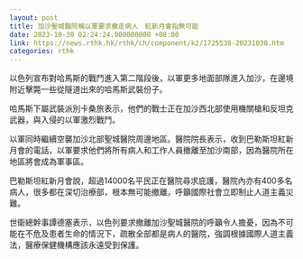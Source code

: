 ```yaml
---
layout: post
title: 加沙聖城醫院稱以軍要求撤走病人　紅新月會指無可能
date: 2023-10-30 02:24:24.000000000 +08:00
link: https://news.rthk.hk/rthk/ch/component/k2/1725538-20231030.htm
categories: rthk
---
```


以色列宣布對哈馬斯的戰鬥進入第二階段後，以軍更多地面部隊進入加沙，在邊境附近擊斃一些從隧道出來的哈馬斯武裝份子。

哈馬斯下屬武裝派別卡桑旅表示，他們的戰士正在加沙西北部使用機關槍和反坦克武器，與入侵的以軍激烈戰鬥。

以軍同時繼續空襲加沙北部聖城醫院周邊地區。醫院院長表示，收到巴勒斯坦紅新月會的電話，以軍要求他們將所有病人和工作人員撤離至加沙南部，因為醫院所在地區將會成為軍事區。

巴勒斯坦紅新月會說，超過14000名平民正在醫院尋求庇護，醫院內亦有400多名病人，很多都在深切治療部，根本無可能撤離，呼籲國際社會立即制止人道主義災難。

世衛總幹事譚德塞表示，以色列要求撤離加沙聖城醫院的呼籲令人擔憂，因為不可能在不危及患者生命的情況下，疏散全部都是病人的醫院，強調根據國際人道主義法，醫療保健機構應該永遠受到保護。
